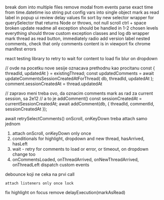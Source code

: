   break dom into multiple files
  remove modal from events
  parse exact time from time.datetime iso string
put config vars into single object
  mark as read label in popup ui
review delay values
  fix sort by new selector
wrapper for querySelector that returns Node or throws, not null
  scroll ctrl + space broken
update readme
all exception should be handled in 1-2 chosen levels
everything should throw custom exception classes and log
db wrapper
  mark thread as read button, immediately radio
  add version label
  nested comments, check that only comments content is in viewport
  fix chrome manifest errors

react testing library to retry to wait for content to load
fix blur on dropdown

// ovde na pocetku nove sesije oznacava prethodnu kao procitanu
const { threadId, updatedAt } = existingThread;
const updatedComments = await updateCommentsSessionCreatedAtForThread(
  db,
  threadId,
  updatedAt
);
comment.sessionCreatedAt = thread.updatedAt

// zapravo meni treba ovo, da oznacim comments mark as rad za current session, sa 2e12
// a to je addComment()
  const sessionCreatedAt = currentSessionCreatedAt;
  await addComment(db, { threadId, commentId, sessionCreatedAt });

await retrySelectComments()
onScroll, onKeyDown treba attach samo jednom

1. attach onScroll, onKeyDown only once
2. conditionals for highlight, dropdown and new thread, hasArrived, hasLeft
3. wait - retry for comments to load or error, or timeout, on dropdown change too
4. onCommentsLoaded, onThreadArrived, onNewThreadArrived, onThreadLeft dispatch custom events

debounce koji ne ceka na prvi call

    attach listeners only once lock
fix highlight on focus
remove delayExecution(markAsRead)
